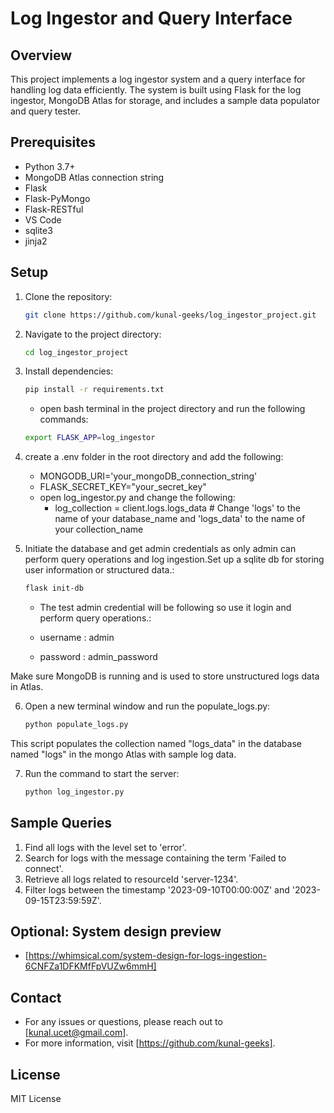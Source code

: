 # Log Ingestor and Query Interface

## Overview

This project implements a log ingestor system and a query interface for handling log data efficiently. The system is built using Flask for the log ingestor, MongoDB Atlas for storage, and includes a sample data populator and query tester.

## Prerequisites

- Python 3.7+
- MongoDB Atlas connection string
- Flask
- Flask-PyMongo
- Flask-RESTful
- VS Code
- sqlite3
- jinja2

## Setup

1. Clone the repository:

   ```bash
   git clone https://github.com/kunal-geeks/log_ingestor_project.git
   ```

2. Navigate to the project directory:

   ```bash
   cd log_ingestor_project
   ```
3. Install dependencies:

   ```bash
   pip install -r requirements.txt
   ```
   - open bash terminal in the project directory and run the following commands:

   ```bash
   export FLASK_APP=log_ingestor
   ```
4. create a .env folder in the root directory and add the following:

   - MONGODB_URI='your_mongoDB_connection_string'
   - FLASK_SECRET_KEY="your_secret_key"
   - open log_ingestor.py and change the following:
      - log_collection = client.logs.logs_data # Change 'logs' to the name of     your database_name and 'logs_data' to the name of your collection_name

5. Initiate the database and get admin credentials as only admin can perform query operations and log ingestion.Set up a sqlite db for storing user information or structured data.:

   ```bash
   flask init-db
   ```

   - The test admin credential will be following so use it login and perform query operations.:

   - username : admin
   - password : admin_password

Make sure MongoDB is running and is used to store unstructured logs data in Atlas.

6. Open a new terminal window and run the populate_logs.py:

   ```bash
   python populate_logs.py
   ```

This script populates the collection named "logs_data" in the database named "logs" in the mongo Atlas with sample log data.

7. Run the command to start the server:

   ```bash
   python log_ingestor.py
   ```

## Sample Queries
   
1. Find all logs with the level set to 'error'.
2. Search for logs with the message containing the term 'Failed to connect'.
3. Retrieve all logs related to resourceId 'server-1234'.
4. Filter logs between the timestamp '2023-09-10T00:00:00Z' and '2023-09-15T23:59:59Z'.

## Optional: System design preview
- [https://whimsical.com/system-design-for-logs-ingestion-6CNFZa1DFKMfFpVUZw6mmH]

## Contact

- For any issues or questions, please reach out to [kunal.ucet@gmail.com].
- For more information, visit [https://github.com/kunal-geeks].

## License

MIT License 
